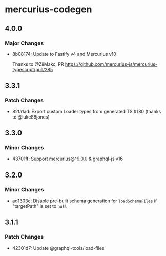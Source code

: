 # mercurius-codegen

## 4.0.0

### Major Changes

- 8b08174: Update to Fastify v4 and Mercurius v10

  Thanks to @ZiiMakc, PR https://github.com/mercurius-js/mercurius-typescript/pull/285

## 3.3.1

### Patch Changes

- 82fa1ad: Export custom Loader types from generated TS #180 (thanks to @luke88jones)

## 3.3.0

### Minor Changes

- 43701ff: Support mercurius@^9.0.0 & graphql-js v16

## 3.2.0

### Minor Changes

- ad1303c: Disable pre-built schema generation for `loadSchemaFiles` if "targetPath" is set to `null`

## 3.1.1

### Patch Changes

- 42301d7: Update @graphql-tools/load-files
